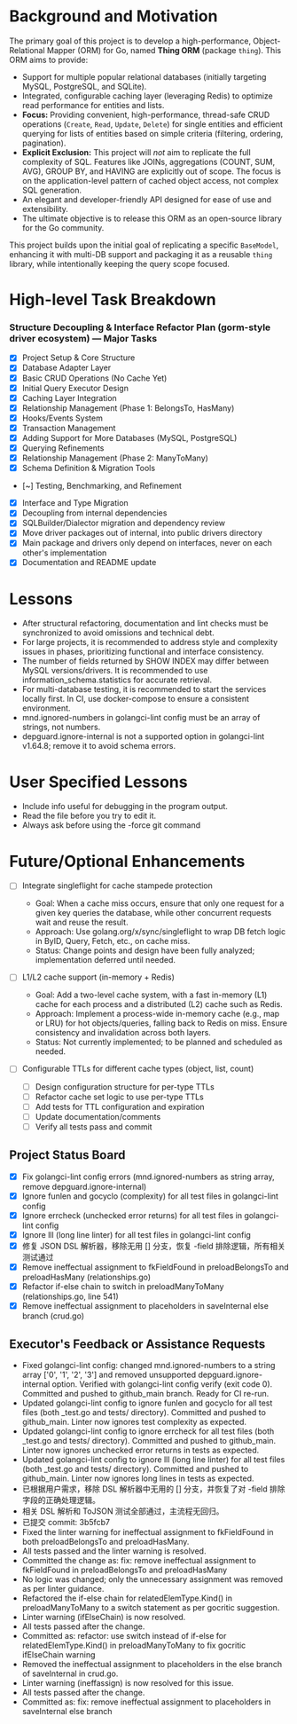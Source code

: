 # Background and Motivation

The primary goal of this project is to develop a high-performance, Object-Relational Mapper (ORM) for Go, named **Thing ORM** (package `thing`). This ORM aims to provide:
- Support for multiple popular relational databases (initially targeting MySQL, PostgreSQL, and SQLite).
- Integrated, configurable caching layer (leveraging Redis) to optimize read performance for entities and lists.
- **Focus:** Providing convenient, high-performance, thread-safe CRUD operations (`Create`, `Read`, `Update`, `Delete`) for single entities and efficient querying for lists of entities based on simple criteria (filtering, ordering, pagination).
- **Explicit Exclusion:** This project will *not* aim to replicate the full complexity of SQL. Features like JOINs, aggregations (COUNT, SUM, AVG), GROUP BY, and HAVING are explicitly out of scope. The focus is on the application-level pattern of cached object access, not complex SQL generation.
- An elegant and developer-friendly API designed for ease of use and extensibility.
- The ultimate objective is to release this ORM as an open-source library for the Go community.

This project builds upon the initial goal of replicating a specific `BaseModel`, enhancing it with multi-DB support and packaging it as a reusable `thing` library, while intentionally keeping the query scope focused.


# High-level Task Breakdown

### Structure Decoupling & Interface Refactor Plan (gorm-style driver ecosystem) — Major Tasks

- [x] Project Setup & Core Structure
- [x] Database Adapter Layer
- [x] Basic CRUD Operations (No Cache Yet)
- [x] Initial Query Executor Design
- [x] Caching Layer Integration
- [x] Relationship Management (Phase 1: BelongsTo, HasMany)
- [x] Hooks/Events System
- [x] Transaction Management
- [x] Adding Support for More Databases (MySQL, PostgreSQL)
- [x] Querying Refinements
- [x] Relationship Management (Phase 2: ManyToMany)
- [x] Schema Definition & Migration Tools
- [~] Testing, Benchmarking, and Refinement
- [x] Interface and Type Migration
- [x] Decoupling from internal dependencies
- [x] SQLBuilder/Dialector migration and dependency review
- [x] Move driver packages out of internal, into public drivers directory
- [x] Main package and drivers only depend on interfaces, never on each other's implementation
- [x] Documentation and README update

# Lessons

- After structural refactoring, documentation and lint checks must be synchronized to avoid omissions and technical debt.
- For large projects, it is recommended to address style and complexity issues in phases, prioritizing functional and interface consistency.
- The number of fields returned by SHOW INDEX may differ between MySQL versions/drivers. It is recommended to use information_schema.statistics for accurate retrieval.
- For multi-database testing, it is recommended to start the services locally first. In CI, use docker-compose to ensure a consistent environment.
- mnd.ignored-numbers in golangci-lint config must be an array of strings, not numbers.
- depguard.ignore-internal is not a supported option in golangci-lint v1.64.8; remove it to avoid schema errors.

# User Specified Lessons

- Include info useful for debugging in the program output.
- Read the file before you try to edit it.
- Always ask before using the -force git command

# Future/Optional Enhancements

- [ ] Integrate singleflight for cache stampede protection
    - Goal: When a cache miss occurs, ensure that only one request for a given key queries the database, while other concurrent requests wait and reuse the result.
    - Approach: Use golang.org/x/sync/singleflight to wrap DB fetch logic in ByID, Query, Fetch, etc., on cache miss.
    - Status: Change points and design have been fully analyzed; implementation deferred until needed.

- [ ] L1/L2 cache support (in-memory + Redis)
    - Goal: Add a two-level cache system, with a fast in-memory (L1) cache for each process and a distributed (L2) cache such as Redis.
    - Approach: Implement a process-wide in-memory cache (e.g., map or LRU) for hot objects/queries, falling back to Redis on miss. Ensure consistency and invalidation across both layers.
    - Status: Not currently implemented; to be planned and scheduled as needed.

- [ ] Configurable TTLs for different cache types (object, list, count)
    - [ ] Design configuration structure for per-type TTLs
    - [ ] Refactor cache set logic to use per-type TTLs
    - [ ] Add tests for TTL configuration and expiration
    - [ ] Update documentation/comments
    - [ ] Verify all tests pass and commit

## Project Status Board

- [x] Fix golangci-lint config errors (mnd.ignored-numbers as string array, remove depguard.ignore-internal)
- [x] Ignore funlen and gocyclo (complexity) for all test files in golangci-lint config
- [x] Ignore errcheck (unchecked error returns) for all test files in golangci-lint config
- [x] Ignore lll (long line linter) for all test files in golangci-lint config
- [x] 修复 JSON DSL 解析器，移除无用 [] 分支，恢复 -field 排除逻辑，所有相关测试通过
- [x] Remove ineffectual assignment to fkFieldFound in preloadBelongsTo and preloadHasMany (relationships.go)
- [x] Refactor if-else chain to switch in preloadManyToMany (relationships.go, line 541)
- [x] Remove ineffectual assignment to placeholders in saveInternal else branch (crud.go)

## Executor's Feedback or Assistance Requests

- Fixed golangci-lint config: changed mnd.ignored-numbers to a string array ['0', '1', '2', '3'] and removed unsupported depguard.ignore-internal option. Verified with golangci-lint config verify (exit code 0). Committed and pushed to github_main branch. Ready for CI re-run.
- Updated golangci-lint config to ignore funlen and gocyclo for all test files (both _test.go and tests/ directory). Committed and pushed to github_main. Linter now ignores test complexity as expected.
- Updated golangci-lint config to ignore errcheck for all test files (both _test.go and tests/ directory). Committed and pushed to github_main. Linter now ignores unchecked error returns in tests as expected.
- Updated golangci-lint config to ignore lll (long line linter) for all test files (both _test.go and tests/ directory). Committed and pushed to github_main. Linter now ignores long lines in tests as expected.
- 已根据用户需求，移除 DSL 解析器中无用的 [] 分支，并恢复了对 -field 排除字段的正确处理逻辑。
- 相关 DSL 解析和 ToJSON 测试全部通过，主流程无回归。
- 已提交 commit: 3b5fcb7
- Fixed the linter warning for ineffectual assignment to fkFieldFound in both preloadBelongsTo and preloadHasMany.
- All tests passed and the linter warning is resolved.
- Committed the change as: fix: remove ineffectual assignment to fkFieldFound in preloadBelongsTo and preloadHasMany
- No logic was changed; only the unnecessary assignment was removed as per linter guidance.
- Refactored the if-else chain for relatedElemType.Kind() in preloadManyToMany to a switch statement as per gocritic suggestion.
- Linter warning (ifElseChain) is now resolved.
- All tests passed after the change.
- Committed as: refactor: use switch instead of if-else for relatedElemType.Kind() in preloadManyToMany to fix gocritic ifElseChain warning
- Removed the ineffectual assignment to placeholders in the else branch of saveInternal in crud.go.
- Linter warning (ineffassign) is now resolved for this issue.
- All tests passed after the change.
- Committed as: fix: remove ineffectual assignment to placeholders in saveInternal else branch
